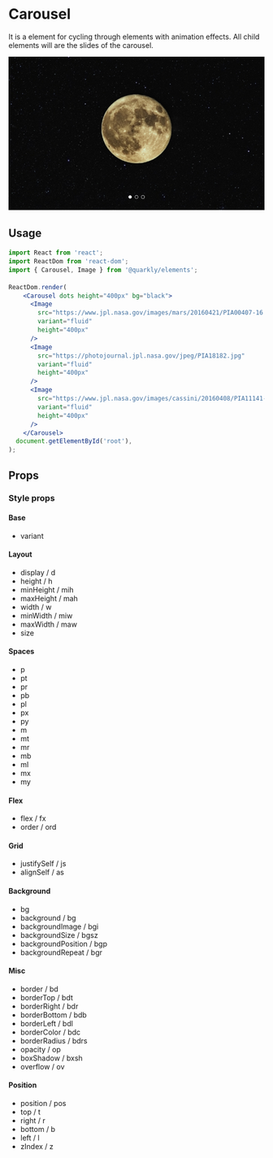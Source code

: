 # Carousel

It is a element for cycling through elements with animation effects. All child elements will are the slides of the carousel.

<img alt="carousel" src="src/carousel.png" width="800px">

## Usage

```jsx
import React from 'react';
import ReactDom from 'react-dom';
import { Carousel, Image } from '@quarkly/elements';

ReactDom.render(
    <Carousel dots height="400px" bg="black">
      <Image
        src="https://www.jpl.nasa.gov/images/mars/20160421/PIA00407-16.jpg"
        variant="fluid"
        height="400px"
      />
      <Image
        src="https://photojournal.jpl.nasa.gov/jpeg/PIA18182.jpg"
        variant="fluid"
        height="400px"
      />
      <Image
        src="https://www.jpl.nasa.gov/images/cassini/20160408/PIA11141-16.jpg"
        variant="fluid"
        height="400px"
      />
    </Carousel>
  document.getElementById('root'),
);
```

## Props

### Style props

#### Base

- variant

#### Layout

- display / d
- height / h
- minHeight / mih
- maxHeight / mah
- width / w
- minWidth / miw
- maxWidth / maw
- size

#### Spaces

- p
- pt
- pr
- pb
- pl
- px
- py
- m
- mt
- mr
- mb
- ml
- mx
- my

#### Flex

- flex / fx
- order / ord

#### Grid

- justifySelf / js
- alignSelf / as

#### Background

- bg
- background / bg
- backgroundImage / bgi
- backgroundSize / bgsz
- backgroundPosition / bgp
- backgroundRepeat / bgr

#### Misc

- border / bd
- borderTop / bdt
- borderRight / bdr
- borderBottom / bdb
- borderLeft / bdl
- borderColor / bdc
- borderRadius / bdrs
- opacity / op
- boxShadow / bxsh
- overflow / ov

#### Position

- position / pos
- top / t
- right / r
- bottom / b
- left / l
- zIndex / z
